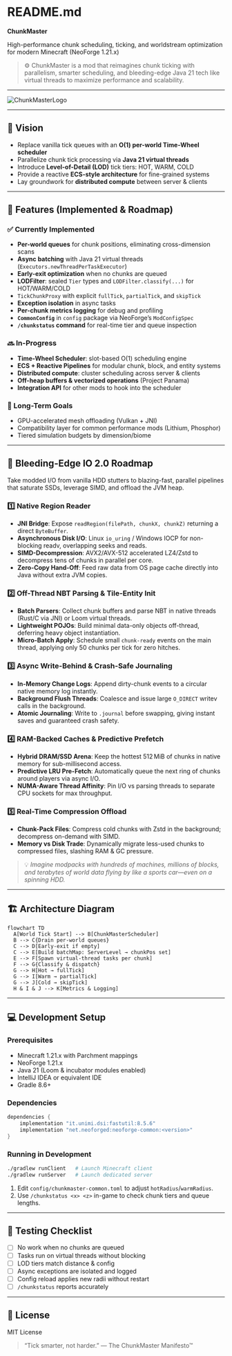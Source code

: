 # README.md

**ChunkMaster**

High-performance chunk scheduling, ticking, and worldstream optimization for modern Minecraft (NeoForge 1.21.x)

> ⚙️ ChunkMaster is a mod that reimagines chunk ticking with parallelism, smarter scheduling, and bleeding-edge Java 21 tech like virtual threads to maximize performance and scalability.

---

![ChunkMasterLogo](https://github.com/user-attachments/assets/7ebd46da-499c-4755-a526-66d4c5b544e3)

---

## 🚀 Vision

* Replace vanilla tick queues with an **O(1) per-world Time-Wheel scheduler**
* Parallelize chunk tick processing via **Java 21 virtual threads**
* Introduce **Level-of-Detail (LOD)** tick tiers: HOT, WARM, COLD
* Provide a reactive **ECS-style architecture** for fine-grained systems
* Lay groundwork for **distributed compute** between server & clients

---

## 🧠 Features (Implemented & Roadmap)

### ✅ Currently Implemented

* **Per-world queues** for chunk positions, eliminating cross-dimension scans
* **Async batching** with Java 21 virtual threads (`Executors.newThreadPerTaskExecutor`)
* **Early-exit optimization** when no chunks are queued
* **LODFilter**: sealed `Tier` types and `LODFilter.classify(...)` for HOT/WARM/COLD
* `TickChunkProxy` with explicit `fullTick`, `partialTick`, and `skipTick`
* **Exception isolation** in async tasks
* **Per-chunk metrics logging** for debug and profiling
* **`CommonConfig`** in `config` package via NeoForge’s `ModConfigSpec`
* **`/chunkstatus` command** for real-time tier and queue inspection

### 🔜 In-Progress

* **Time-Wheel Scheduler**: slot-based O(1) scheduling engine
* **ECS + Reactive Pipelines** for modular chunk, block, and entity systems
* **Distributed compute**: cluster scheduling across server & clients
* **Off-heap buffers & vectorized operations** (Project Panama)
* **Integration API** for other mods to hook into the scheduler

### 📅 Long-Term Goals

* GPU-accelerated mesh offloading (Vulkan + JNI)
* Compatibility layer for common performance mods (Lithium, Phosphor)
* Tiered simulation budgets by dimension/biome

---

## 🔮 Bleeding-Edge IO 2.0 Roadmap

Take modded I/O from vanilla HDD stutters to blazing-fast, parallel pipelines that saturate SSDs, leverage SIMD, and offload the JVM heap.

### 1️⃣ Native Region Reader

* **JNI Bridge**: Expose `readRegion(filePath, chunkX, chunkZ)` returning a direct `ByteBuffer`.
* **Asynchronous Disk I/O**: Linux `io_uring` / Windows IOCP for non-blocking readv, overlapping seeks and reads.
* **SIMD-Decompression**: AVX2/AVX-512 accelerated LZ4/Zstd to decompress tens of chunks in parallel per core.
* **Zero-Copy Hand-Off**: Feed raw data from OS page cache directly into Java without extra JVM copies.

### 2️⃣ Off-Thread NBT Parsing & Tile-Entity Init

* **Batch Parsers**: Collect chunk buffers and parse NBT in native threads (Rust/C via JNI) or Loom virtual threads.
* **Lightweight POJOs**: Build minimal data-only objects off-thread, deferring heavy object instantiation.
* **Micro-Batch Apply**: Schedule small `chunk-ready` events on the main thread, applying only 50 chunks per tick for zero hitches.

### 3️⃣ Async Write-Behind & Crash-Safe Journaling

* **In-Memory Change Logs**: Append dirty-chunk events to a circular native memory log instantly.
* **Background Flush Threads**: Coalesce and issue large `O_DIRECT` writev calls in the background.
* **Atomic Journaling**: Write to `.journal` before swapping, giving instant saves and guaranteed crash safety.

### 4️⃣ RAM-Backed Caches & Predictive Prefetch

* **Hybrid DRAM/SSD Arena**: Keep the hottest 512 MiB of chunks in native memory for sub-millisecond access.
* **Predictive LRU Pre-Fetch**: Automatically queue the next ring of chunks around players via async I/O.
* **NUMA-Aware Thread Affinity**: Pin I/O vs parsing threads to separate CPU sockets for max throughput.

### 5️⃣ Real-Time Compression Offload

* **Chunk-Pack Files**: Compress cold chunks with Zstd in the background; decompress on-demand with SIMD.
* **Memory vs Disk Trade**: Dynamically migrate less-used chunks to compressed files, slashing RAM & GC pressure.

> 💡 *Imagine modpacks with hundreds of machines, millions of blocks, and terabytes of world data flying by like a sports car—even on a spinning HDD.*

---

## 🏗️ Architecture Diagram

```mermaid
flowchart TD
  A[World Tick Start] --> B[ChunkMasterScheduler]
  B --> C{Drain per-world queues}
  C --> D[Early-exit if empty]
  C --> E[Build batchMap: ServerLevel → chunkPos set]
  E --> F[Spawn virtual-thread tasks per chunk]
  F --> G{Classify & dispatch}
  G --> H[Hot → fullTick]
  G --> I[Warm → partialTick]
  G --> J[Cold → skipTick]
  H & I & J --> K[Metrics & Logging]
```

---

## 💻 Development Setup

### Prerequisites

* Minecraft 1.21.x with Parchment mappings
* NeoForge 1.21.x
* Java 21 (Loom & incubator modules enabled)
* IntelliJ IDEA or equivalent IDE
* Gradle 8.6+

### Dependencies

```groovy
dependencies {
    implementation "it.unimi.dsi:fastutil:8.5.6"
    implementation "net.neoforged:neoforge-common:<version>"
}
```

### Running in Development

```bash
./gradlew runClient   # Launch Minecraft client
./gradlew runServer   # Launch dedicated server
```

1. Edit `config/chunkmaster-common.toml` to adjust `hotRadius`/`warmRadius`.
2. Use `/chunkstatus <x> <z>` in-game to check chunk tiers and queue lengths.

---

## 🧪 Testing Checklist

* [ ] No work when no chunks are queued
* [ ] Tasks run on virtual threads without blocking
* [ ] LOD tiers match distance & config
* [ ] Async exceptions are isolated and logged
* [ ] Config reload applies new radii without restart
* [ ] `/chunkstatus` reports accurately

---

## 📜 License

MIT License

> “Tick smarter, not harder.” — The ChunkMaster Manifesto™